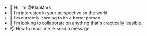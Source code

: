 - 👋 Hi, I’m @KlapMark
- 👀 I’m interested in your perspective on the world
- 🌱 I’m currently learning to be a better person
- 💞️ I’m looking to collaborate on anything that's practically feasible.
- 📫 How to reach me -> send a message

<!---
KlapMark/KlapMark is a ✨ special ✨ repository because its `README.md` (this file) appears on your GitHub profile.
You can click the Preview link to take a look at your changes.
--->

